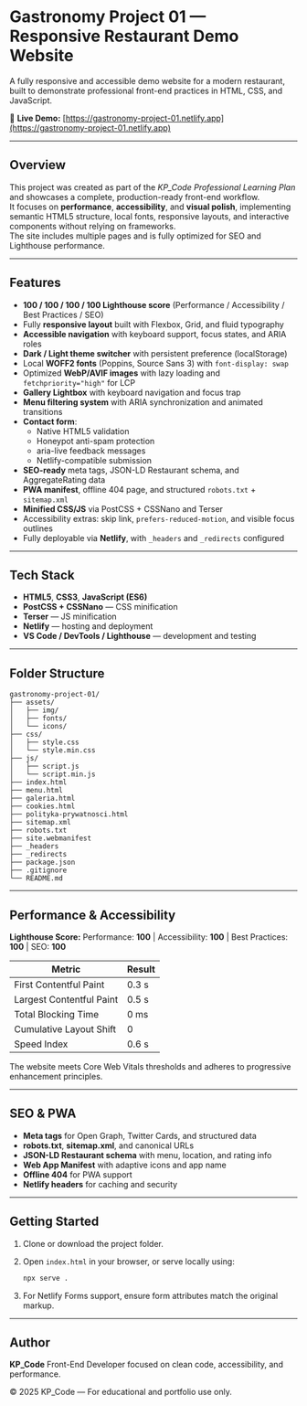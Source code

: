 # Gastronomy Project 01 — Responsive Restaurant Demo Website

A fully responsive and accessible demo website for a modern restaurant, built to demonstrate professional front-end practices in HTML, CSS, and JavaScript.

🔗 **Live Demo:** [https://gastronomy-project-01.netlify.app](https://gastronomy-project-01.netlify.app)

---

## Overview

This project was created as part of the *KP_Code Professional Learning Plan* and showcases a complete, production-ready front-end workflow.  
It focuses on **performance**, **accessibility**, and **visual polish**, implementing semantic HTML5 structure, local fonts, responsive layouts, and interactive components without relying on frameworks.  
The site includes multiple pages and is fully optimized for SEO and Lighthouse performance.

---

## Features

- **100 / 100 / 100 / 100 Lighthouse score** (Performance / Accessibility / Best Practices / SEO)
- Fully **responsive layout** built with Flexbox, Grid, and fluid typography
- **Accessible navigation** with keyboard support, focus states, and ARIA roles
- **Dark / Light theme switcher** with persistent preference (localStorage)
- Local **WOFF2 fonts** (Poppins, Source Sans 3) with `font-display: swap`
- Optimized **WebP/AVIF images** with lazy loading and `fetchpriority="high"` for LCP
- **Gallery Lightbox** with keyboard navigation and focus trap
- **Menu filtering system** with ARIA synchronization and animated transitions
- **Contact form**:
  - Native HTML5 validation
  - Honeypot anti-spam protection
  - aria-live feedback messages
  - Netlify-compatible submission
- **SEO-ready** meta tags, JSON-LD Restaurant schema, and AggregateRating data
- **PWA manifest**, offline 404 page, and structured `robots.txt` + `sitemap.xml`
- **Minified CSS/JS** via PostCSS + CSSNano and Terser
- Accessibility extras: skip link, `prefers-reduced-motion`, and visible focus outlines
- Fully deployable via **Netlify**, with `_headers` and `_redirects` configured

---

## Tech Stack

- **HTML5**, **CSS3**, **JavaScript (ES6)**
- **PostCSS + CSSNano** — CSS minification
- **Terser** — JS minification
- **Netlify** — hosting and deployment
- **VS Code / DevTools / Lighthouse** — development and testing

---

## Folder Structure

```text
gastronomy-project-01/
├── assets/
│   ├── img/
│   ├── fonts/
│   └── icons/
├── css/
│   ├── style.css
│   └── style.min.css
├── js/
│   ├── script.js
│   └── script.min.js
├── index.html
├── menu.html
├── galeria.html
├── cookies.html
├── polityka-prywatnosci.html
├── sitemap.xml
├── robots.txt
├── site.webmanifest
├── _headers
├── _redirects
├── package.json
├── .gitignore
└── README.md
````

---

## Performance & Accessibility

**Lighthouse Score:**
Performance: **100** | Accessibility: **100** | Best Practices: **100** | SEO: **100**

| Metric                   | Result |
| ------------------------ | ------ |
| First Contentful Paint   | 0.3 s  |
| Largest Contentful Paint | 0.5 s  |
| Total Blocking Time      | 0 ms   |
| Cumulative Layout Shift  | 0      |
| Speed Index              | 0.6 s  |

The website meets Core Web Vitals thresholds and adheres to progressive enhancement principles.

---

## SEO & PWA

* **Meta tags** for Open Graph, Twitter Cards, and structured data
* **robots.txt**, **sitemap.xml**, and canonical URLs
* **JSON-LD Restaurant schema** with menu, location, and rating info
* **Web App Manifest** with adaptive icons and app name
* **Offline 404** for PWA support
* **Netlify headers** for caching and security

---

## Getting Started

1. Clone or download the project folder.
2. Open `index.html` in your browser, or serve locally using:

   ```bash
   npx serve .
   ```
3. For Netlify Forms support, ensure form attributes match the original markup.

---

## Author

**KP_Code**
Front-End Developer focused on clean code, accessibility, and performance.

© 2025 KP_Code — For educational and portfolio use only.

```
